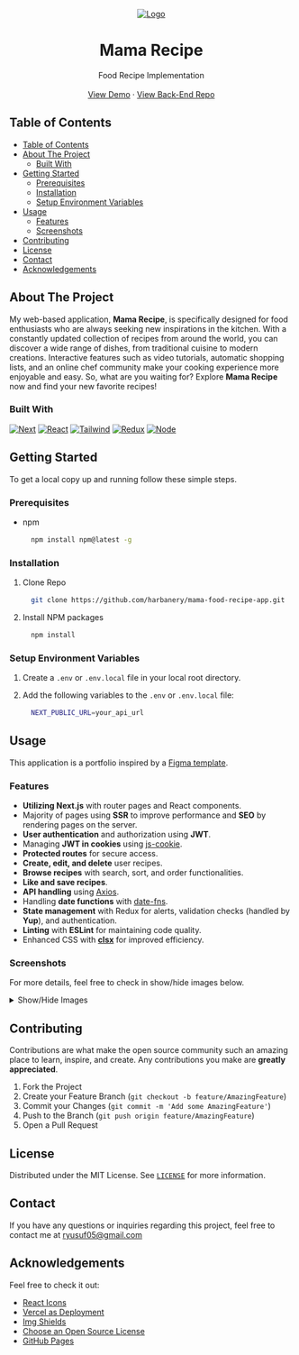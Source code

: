 <a name="readme-top"></a>

<div align="center">
  <a href="https://github.com/harbanery/mama-food-recipe-app">
    <img src="./public/brandicon.ico" alt="Logo" width="80">
  </a>

  <h1 align="center">Mama Recipe</h1>

  <p align="center">
    Food Recipe Implementation
    <br />
    <br />
    <a href="https://mama-recipe-food.vercel.app/" target="_blank">View Demo</a>
    ·
    <a href="https://github.com/harbanery/be-mama-food-recipe-app" target="_blank">View Back-End Repo</a>
  </p>
</div>

<!-- <details>
  <summary>Table of Contents</summary>
  <ul>
    <li>
      <a href="#about-the-project">About The Project</a>
      <ul>
        <li><a href="#built-with">Built With</a></li>
      </ul>
    </li>
    <li>
      <a href="#getting-started">Getting Started</a>
      <ul>
        <li><a href="#prerequisites">Prerequisites</a></li>
        <li><a href="#installation">Installation</a></li>
        <li><a href="#setup-environment-variables">Setup Environment Variables</a></li>
      </ul>
    </li>
    <li><a href="#usage">Usage</a>
    <ul>
        <li><a href="#features">Features</a></li>
        <li><a href="#screenshots">Screenshots</a></li>
      </ul>
    </li>
    <li><a href="#contributing">Contributing</a></li>
    <li><a href="#license">License</a></li>
    <li><a href="#contact">Contact</a></li>
    <li><a href="#acknowledgements">Acknowledgements</a></li>
  </ul>
</details> -->

## Table of Contents

- [Table of Contents](#table-of-contents)
- [About The Project](#about-the-project)
  - [Built With](#built-with)
- [Getting Started](#getting-started)
  - [Prerequisites](#prerequisites)
  - [Installation](#installation)
  - [Setup Environment Variables](#setup-environment-variables)
- [Usage](#usage)
  - [Features](#features)
  - [Screenshots](#screenshots)
- [Contributing](#contributing)
- [License](#license)
- [Contact](#Contact)
- [Acknowledgements](#acknowledgements)

## About The Project

My web-based application, **Mama Recipe**, is specifically designed for food enthusiasts who are always seeking new inspirations in the kitchen. With a constantly updated collection of recipes from around the world, you can discover a wide range of dishes, from traditional cuisine to modern creations. Interactive features such as video tutorials, automatic shopping lists, and an online chef community make your cooking experience more enjoyable and easy. So, what are you waiting for? Explore **Mama Recipe** now and find your new favorite recipes!

### Built With

[![Next][Next.js]][Next-url]
[![React][React.js]][React-url]
[![Tailwind][Tailwind]][Tailwind-url]
[![Redux][Redux]][Redux-url]
[![Node][Node.js]][Node-url]

## Getting Started

To get a local copy up and running follow these simple steps.

### Prerequisites

- npm

  ```sh
    npm install npm@latest -g
  ```

### Installation

1. Clone Repo

   ```sh
     git clone https://github.com/harbanery/mama-food-recipe-app.git
   ```

2. Install NPM packages

   ```sh
     npm install
   ```

### Setup Environment Variables

1. Create a `.env` or `.env.local` file in your local root directory.

2. Add the following variables to the `.env` or `.env.local` file:

   ```sh
     NEXT_PUBLIC_URL=your_api_url
   ```

## Usage

This application is a portfolio inspired by a [Figma template](https://www.figma.com/design/SUbBTYCq1e4ngRt20lSdqr/Food-Recipe?node-id=47-1273&t=zKQHFrZI17X3NJUQ-0).

### Features

- **Utilizing Next.js** with router pages and React components.
- Majority of pages using **SSR** to improve performance and **SEO** by rendering pages on the server.
- **User authentication** and authorization using **JWT**.
- Managing **JWT in cookies** using [js-cookie](https://github.com/js-cookie/js-cookie).
- **Protected routes** for secure access.
- **Create, edit, and delete** user recipes.
- **Browse recipes** with search, sort, and order functionalities.
- **Like and save recipes**.
- **API handling** using [Axios](https://axios-http.com/docs/intro).
- Handling **date functions** with [date-fns](https://date-fns.org/).
- **State management** with Redux for alerts, validation checks (handled by **Yup**), and authentication.
- **Linting** with **ESLint** for maintaining code quality.
- Enhanced CSS with [**clsx**](https://www.npmjs.com/package/clsx) for improved efficiency.

### Screenshots

For more details, feel free to check in show/hide images below.

<details>
  <summary>Show/Hide Images</summary>
  <br>
  <table>
   <tr>
      <th>Login Page</th>
   </tr>
   <tr>
    <td>
      <details>
        <summary>Show/Hide Image</summary>
        <br>
        <img src="./public/screenshots/Login.png" alt="Login Page">
      </details>
    </td>
   </tr>
   <tr>
      <th>Register Page</th>
   </tr>
   <tr>
    <td>
      <details>
        <summary>Show/Hide Image</summary>
        <br>
        <img src="./public/screenshots/Register.png" alt="Register Page"/>
      </details>
    </td>
   </tr>
   <tr>
      <th>Home Page</th>
   </tr>
   <tr>
    <td>
      <details>
        <summary>Show/Hide Image</summary>
        <br>
        <img src="./public/screenshots/Home.png" alt="Home Page"/>
      </details>
    </td>
   </tr>
   <tr>
      <th>Browse Page</th>
   </tr>
   <tr>
    <td>
      <details>
        <summary>Show/Hide Image</summary>
        <br>
        <img src="./public/screenshots/Browse.png" alt="Browse Page"/>
      </details>
    </td>
   </tr>
   <tr>
      <th>Detail Recipe Page</th>
   </tr>
   <tr>
    <td>
      <details>
        <summary>Show/Hide Image</summary>
        <br>
        <img src="./public/screenshots/Detail Recipe.png" alt="Detail Recipe Page"/>
      </details>
    </td>
   </tr>
   <tr>
      <th>Add Recipe Page</th>
   </tr>
   <tr>
    <td>
      <details>
        <summary>Show/Hide Image</summary>
        <br>
        <img src="./public/screenshots/Add Recipe.png" alt="Add Recipe Page"/>
      </details>
    </td>
   </tr>
   <tr>
      <th>Profile Page</th>
   </tr>
   <tr>
    <td>
      <details>
        <summary>Show/Hide Image</summary>
        <br>
        <img src="./public/screenshots/Profile.png" alt="Profile Page"/>
      </details>
    </td>
   </tr>
</table>
</details>

## Contributing

Contributions are what make the open source community such an amazing place to learn, inspire, and create. Any contributions you make are **greatly appreciated**.

1. Fork the Project
2. Create your Feature Branch (`git checkout -b feature/AmazingFeature`)
3. Commit your Changes (`git commit -m 'Add some AmazingFeature'`)
4. Push to the Branch (`git push origin feature/AmazingFeature`)
5. Open a Pull Request

## License

Distributed under the MIT License. See [`LICENSE`](https://github.com/harbanery/mama-food-recipe-app/blob/main/LICENSE) for more information.

## Contact

If you have any questions or inquiries regarding this project, feel free to contact me at ryusuf05@gmail.com

## Acknowledgements

Feel free to check it out:

- [React Icons](https://react-icons.github.io/react-icons/)
- [Vercel as Deployment](https://vercel.com/)
- [Img Shields](https://shields.io)
- [Choose an Open Source License](https://choosealicense.com/)
- [GitHub Pages](https://pages.github.com/)

<!-- MARKDOWN LINKS & IMAGES -->

[Node.js]: https://img.shields.io/badge/node.js-339933?style=for-the-badge&logo=nodedotjs&logoColor=white
[Node-url]: https://nodejs.org/en
[Next.js]: https://img.shields.io/badge/next.js-000000?style=for-the-badge&logo=nextdotjs&logoColor=white
[Next-url]: https://nextjs.org/
[React.js]: https://img.shields.io/badge/React-20232A?style=for-the-badge&logo=react&logoColor=white
[React-url]: https://reactjs.org/
[Tailwind]: https://img.shields.io/badge/tailwindcss-38B2AC?style=for-the-badge&logo=tailwind-css&logoColor=white
[Tailwind-url]: https://tailwindcss.com/
[Redux]: https://img.shields.io/badge/redux-764ABC?style=for-the-badge&logo=redux&logoColor=white
[Redux-url]: https://redux.js.org/
